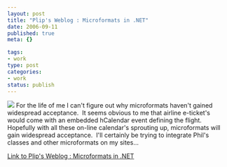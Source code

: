 ```yaml
--- 
layout: post
title: "Plip's Weblog : Microformats in .NET"
date: 2006-09-11
published: true
meta: {}

tags: 
- work
type: post
categories: 
- work
status: publish
---
```



[![](http://blog.andyeick.com/content/binary/WindowsLiveWriter/PlipsWeblogMicroformatsin.NET_C7DE/calendar_thumb%5B4%5D.jpg)](http://blog.andyeick.com/content/binary/WindowsLiveWriter/PlipsWeblogMicroformatsin.NET_C7DE/calendar%5B6%5D.jpg) For the life of me I can't figure out why microformats haven't gained widespread acceptance.  It seems obvious to me that airline e-ticket's would come with an embedded hCalendar event defining the flight.  Hopefully with all these on-line calendar's sprouting up, microformats will gain widespread acceptance.  I'll certainly be trying to integrate Phil's classes and other microformats on my sites...



[Link to Plip's Weblog : Microformats in .NET](http://weblogs.asp.net/plip/archive/2006/09/10/Microformats-in-.NET.aspx)

